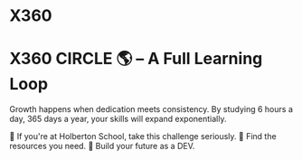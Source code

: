 # X360
# X360 CIRCLE 🌎 – A Full Learning Loop
Growth happens when dedication meets consistency.
By studying 6 hours a day, 365 days a year, your skills will expand exponentially.

🔹 If you're at Holberton School, take this challenge seriously.
🔹 Find the resources you need.
🔹 Build your future as a DEV.
